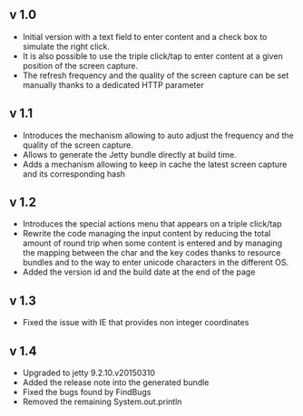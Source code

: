 ## v 1.0

* Initial version with a text field to enter content and a check box to simulate the right click.
* It is also possible to use the triple click/tap to enter content at a given position of the screen capture.
* The refresh frequency and the quality of the screen capture can be set manually thanks to a dedicated HTTP parameter

## v 1.1

* Introduces the mechanism allowing to auto adjust the frequency and the quality of the screen capture.
* Allows to generate the Jetty bundle directly at build time.
* Adds a mechanism allowing to keep in cache the latest screen capture and its corresponding hash

## v 1.2

* Introduces the special actions menu that appears on a triple click/tap
* Rewrite the code managing the input content by reducing the total amount of round trip when some content is entered and by managing the mapping between the char and the key codes thanks to resource bundles and to the way to enter unicode characters in the different OS.
* Added the version id and the build date at the end of the page

## v 1.3

* Fixed the issue with IE that provides non integer coordinates

## v 1.4

* Upgraded to jetty 9.2.10.v20150310
* Added the release note into the generated bundle
* Fixed the bugs found by FindBugs
* Removed the remaining System.out.println
